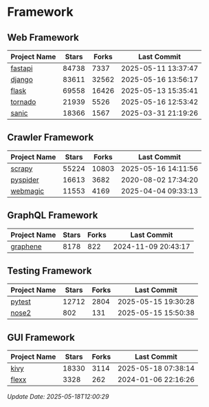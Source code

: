 # Framework

## Web Framework
| Project Name | Stars | Forks | Last Commit |
| ------------ | ----- | ----- | ----------- |
| [fastapi](https://github.com/fastapi/fastapi) | 84738 | 7337 | 2025-05-11 13:37:47 |
| [django](https://github.com/django/django) | 83611 | 32562 | 2025-05-16 13:56:17 |
| [flask](https://github.com/pallets/flask) | 69558 | 16426 | 2025-05-13 15:35:41 |
| [tornado](https://github.com/tornadoweb/tornado) | 21939 | 5526 | 2025-05-16 12:53:42 |
| [sanic](https://github.com/sanic-org/sanic) | 18366 | 1567 | 2025-03-31 21:19:26 |

## Crawler Framework
| Project Name | Stars | Forks | Last Commit |
| ------------ | ----- | ----- | ----------- |
| [scrapy](https://github.com/scrapy/scrapy) | 55224 | 10803 | 2025-05-16 14:11:56 |
| [pyspider](https://github.com/binux/pyspider) | 16613 | 3682 | 2020-08-02 17:34:20 |
| [webmagic](https://github.com/code4craft/webmagic) | 11553 | 4169 | 2025-04-04 09:33:13 |

## GraphQL Framework
| Project Name | Stars | Forks | Last Commit |
| ------------ | ----- | ----- | ----------- |
| [graphene](https://github.com/graphql-python/graphene) | 8178 | 822 | 2024-11-09 20:43:17 |

## Testing Framework
| Project Name | Stars | Forks | Last Commit |
| ------------ | ----- | ----- | ----------- |
| [pytest](https://github.com/pytest-dev/pytest) | 12712 | 2804 | 2025-05-15 19:30:28 |
| [nose2](https://github.com/nose-devs/nose2) | 802 | 131 | 2025-05-15 15:50:38 |

## GUI Framework
| Project Name | Stars | Forks | Last Commit |
| ------------ | ----- | ----- | ----------- |
| [kivy](https://github.com/kivy/kivy) | 18330 | 3114 | 2025-05-18 07:38:14 |
| [flexx](https://github.com/flexxui/flexx) | 3328 | 262 | 2024-01-06 22:16:26 |

*Update Date: 2025-05-18T12:00:29*
